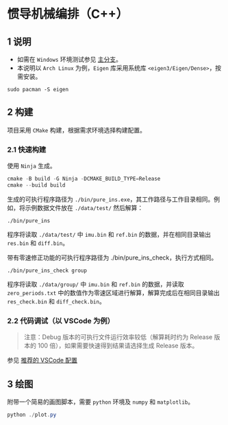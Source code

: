 # 惯导机械编排（C++）
## 1 说明
- 如需在 `Windows` 环境测试参见 [主分支](https://github.com/ChuJiani/ins)。
- 本说明以 `Arch Linux` 为例，`Eigen` 库采用系统库 `<eigen3/Eigen/Dense>`，按需安装。
```Shell
sudo pacman -S eigen
```
## 2 构建
项目采用 `CMake` 构建，根据需求环境选择构建配置。
### 2.1 快速构建
使用 `Ninja` 生成。
```PowerShell
cmake -B build -G Ninja -DCMAKE_BUILD_TYPE=Release
cmake --build build
```
生成的可执行程序路径为 `./bin/pure_ins.exe`，其工作路径与工作目录相同。例如，将示例数据文件放在 `./data/test/` 然后解算：
```Shell
./bin/pure_ins
```
程序将读取 `./data/test/` 中 `imu.bin` 和 `ref.bin` 的数据，并在相同目录输出 `res.bin` 和 `diff.bin`。

带有零速修正功能的可执行程序路径为 ./bin/pure_ins_check，执行方式相同。
```Shell
./bin/pure_ins_check group
```
程序将读取 `./data/group/` 中 `imu.bin` 和 `ref.bin` 的数据，并读取 `zero_periods.txt` 中的数值作为零速区域进行解算，解算完成后在相同目录输出 `res_check.bin` 和 `diff_check.bin`。
### 2.2 代码调试（以 VSCode 为例）
> 注意：Debug 版本的可执行文件运行效率较低（解算耗时约为 Release 版本的 100 倍），如果需要快速得到结果请选择生成 Release 版本。

参见 [推荐的 VSCode 配置](https://github.com/ChuJiani/dev-config/blob/main/code/cpp.md)
 
## 3 绘图
附带一个简易的画图脚本，需要 `python` 环境及 `numpy` 和 `matplotlib`。
```PowerShell
python ./plot.py
```
